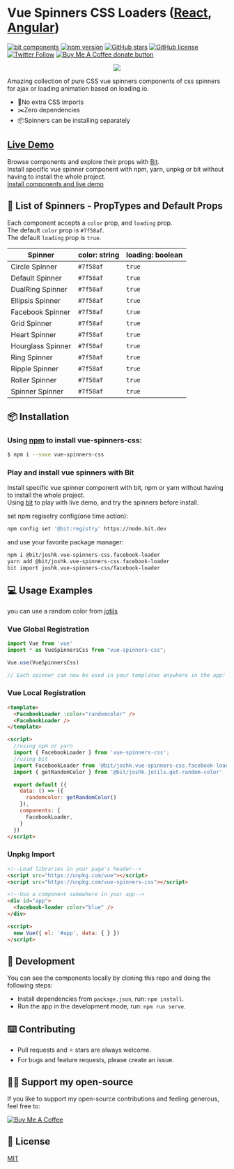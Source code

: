 # Vue Spinners CSS Loaders ([React](https://github.com/JoshK2/react-spinners-css), [Angular](https://github.com/JoshK2/ng-spinners))
[![bit components](https://img.shields.io/badge/dynamic/json.svg?color=6e3991&label=bit%20components&query=payload.totalComponents&url=https%3A%2F%2Fapi.bit.dev%2Fscope%2Fjoshk%2Fvue-spinners-css)](https://bit.dev/joshk/vue-spinners-css)
[![npm version](https://badge.fury.io/js/vue-spinners-css.svg?u)](https://www.npmjs.com/package/vue-spinners-css)
[![GitHub stars](https://img.shields.io/github/stars/joshk2/vue-spinners-css)](https://github.com/JoshK2/vue-spinners-css/stargazers)
[![GitHub license](https://img.shields.io/badge/license-MIT-blue.svg)](https://raw.githubusercontent.com/JoshK2/vue-spinners-css/master/LICENSE)
[![Twitter Follow](https://img.shields.io/twitter/follow/joshkuttler)](https://twitter.com/JoshKuttler)
<span class="badge-buymeacoffee"><a href="https://www.buymeacoffee.com/s2cv3IikA" title="Donate to this project using Buy Me A Coffee"><img src="https://img.shields.io/badge/buy%20me%20a%20coffee-donate-yellow.svg" alt="Buy Me A Coffee donate button" /></a></span>

<p align="center">
  <a href="https://bit.dev/joshk/vue-spinners-css"><img src="https://i.imagesup.co/images2/e5832341d5d3e440221cf80650042792a99e39f7.gif"></a>
</p>
Amazing collection of pure CSS vue spinners components of css spinners for ajax or loading animation based on loading.io.  

- 💅No extra CSS imports
- ✂️Zero dependencies
- 📦Spinners can be installing separately

## [Live Demo](https://bit.dev/joshk/vue-spinners-css)

Browse components and explore their props with [Bit](https://bit.dev/joshk/vue-spinners-css).  
Install specific vue spinner component with npm, yarn, unpkg or bit without having to install the whole project.  
[Install components and live demo](https://bit.dev/joshk/vue-spinners-css)
  
## 🚀 List of Spinners - PropTypes and Default Props

Each component accepts a `color` prop, and `loading` prop.  
The default `color` prop is `#7f58af`.  
The default `loading` prop is `true`.  

| Spinner          | color: string | loading: boolean  |
| ---------------- | ------------  | ------------- |
| Circle Spinner   | `#7f58af`     | `true`        |
| Default Spinner  | `#7f58af`     | `true`        |
| DualRing Spinner | `#7f58af`     | `true`        |
| Ellipsis Spinner | `#7f58af`     | `true`        |
| Facebook Spinner | `#7f58af`     | `true`        |
| Grid Spinner     | `#7f58af`     | `true`        |
| Heart Spinner    | `#7f58af`     | `true`        |
| Hourglass Spinner| `#7f58af`     | `true`        |
| Ring Spinner     | `#7f58af`     | `true`        |
| Ripple Spinner   | `#7f58af`     | `true`        |
| Roller Spinner   | `#7f58af`     | `true`        |
| Spinner Spinner  | `#7f58af`     | `true`        |


## 📦 Installation
### Using [npm](https://www.npmjs.com/package/vue-spinners-css) to install vue-spinners-css:  

```bash
$ npm i --save vue-spinners-css
```  

### Play and install vue spinners with Bit

Install specific vue spinner component with bit, npm or yarn without having to install the whole project.  
Using [bit](https://bit.dev/joshk/vue-spinners-css) to play with live demo, and try the spinners before install.

set npm regisetry config(one time action):
```bash
npm config set '@bit:registry' https://node.bit.dev
```
and use your favorite package manager:
```bash
npm i @bit/joshk.vue-spinners-css.facebook-loader
yarn add @bit/joshk.vue-spinners-css.facebook-loader
bit import joshk.vue-spinners-css/facebook-loader 
```  

## 💻 Usage Examples

you can use a random color from [jotils](https://bit.dev/joshk/jotils/get-random-color)  

### Vue Global Registration
```javascript
import Vue from 'vue'
import * as VueSpinnersCss from "vue-spinners-css";

Vue.use(VueSpinnersCss)

// Each spinner can now be used in your templates anywhere in the app!
```

### Vue Local Registration
```html
<template>
  <FacebookLoader :color="randomcolor" />
  <FacebookLoader />
</template>

<script>
  //using npm or yarn
  import { FacebookLoader } from 'vue-spinners-css';
  //using bit
  import FacebookLoader from '@bit/joshk.vue-spinners-css.facebook-loader';
  import { getRandomColor } from '@bit/joshk.jotils.get-random-color'

  export default ({
    data: () => ({
      randomcolor: getRandomColor()
    }),
    components: {
      FacebookLoader,
    }
  })
</script>
```

### Unpkg Import
```html
<!--Load libraries in your page's header-->
<script src="https://unpkg.com/vue"></script>
<script src="https://unpkg.com/vue-spinners-css"></script>

<!--Use a component somewhere in your app-->
<div id="app">
  <facebook-loader color="blue" />
</div>

<script>
  new Vue({ el: '#app', data: { } })
</script>
```


## 👾 Development
You can see the components locally by cloning this repo and doing the following steps:
- Install dependencies from `package.json`, run: `npm install`.
- Run the app in the development mode, run: `npm run serve`.  

## ⌨️ Contributing
- Pull requests and ⭐ stars are always welcome.
- For bugs and feature requests, please create an issue.

## 👏🏻 Support my open-source
If you like to support my open-source contributions and feeling generous, feel free to:

<a href="https://www.buymeacoffee.com/s2cv3IikA" target="_blank"><img src="https://bmc-cdn.nyc3.digitaloceanspaces.com/BMC-button-images/custom_images/orange_img.png" alt="Buy Me A Coffee" style="height: auto !important;width: auto !important;" ></a>

## 📄 License
[MIT](https://github.com/JoshK2/vue-spinners-css/blob/master/LICENSE)

